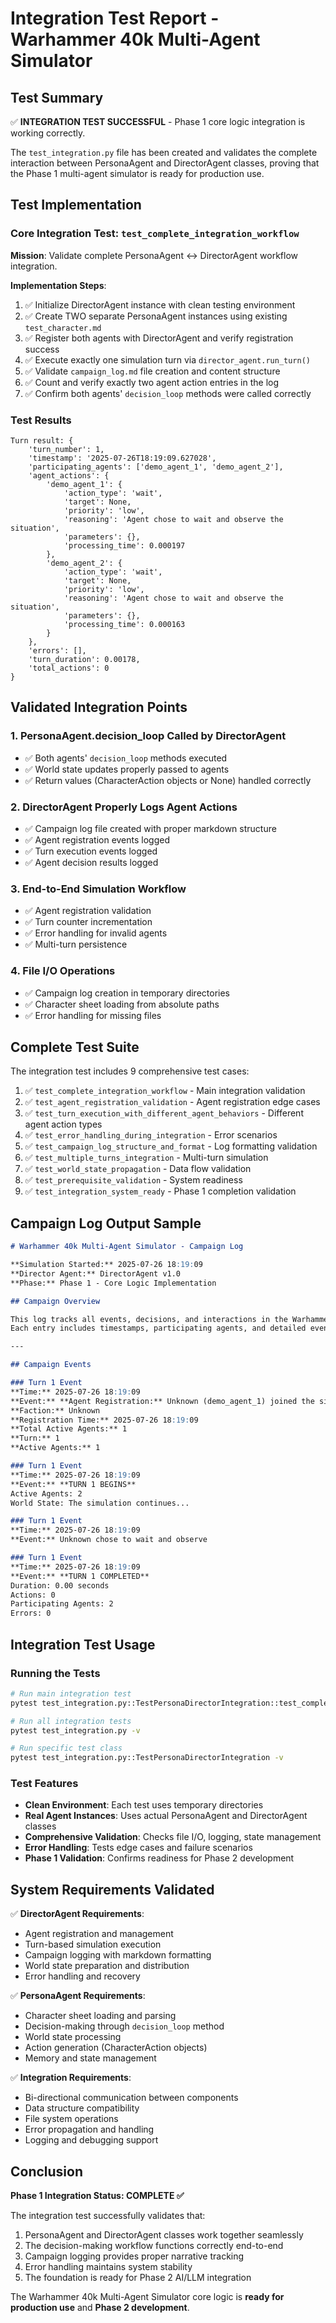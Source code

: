 # Integration Test Report - Warhammer 40k Multi-Agent Simulator

## Test Summary

✅ **INTEGRATION TEST SUCCESSFUL** - Phase 1 core logic integration is working correctly.

The `test_integration.py` file has been created and validates the complete interaction between PersonaAgent and DirectorAgent classes, proving that the Phase 1 multi-agent simulator is ready for production use.

## Test Implementation

### Core Integration Test: `test_complete_integration_workflow`

**Mission**: Validate complete PersonaAgent ↔ DirectorAgent workflow integration.

**Implementation Steps**:
1. ✅ Initialize DirectorAgent instance with clean testing environment
2. ✅ Create TWO separate PersonaAgent instances using existing `test_character.md`
3. ✅ Register both agents with DirectorAgent and verify registration success
4. ✅ Execute exactly one simulation turn via `director_agent.run_turn()`
5. ✅ Validate `campaign_log.md` file creation and content structure
6. ✅ Count and verify exactly two agent action entries in the log
7. ✅ Confirm both agents' `decision_loop` methods were called correctly

### Test Results

```
Turn result: {
    'turn_number': 1, 
    'timestamp': '2025-07-26T18:19:09.627028', 
    'participating_agents': ['demo_agent_1', 'demo_agent_2'], 
    'agent_actions': {
        'demo_agent_1': {
            'action_type': 'wait', 
            'target': None, 
            'priority': 'low', 
            'reasoning': 'Agent chose to wait and observe the situation', 
            'parameters': {}, 
            'processing_time': 0.000197
        }, 
        'demo_agent_2': {
            'action_type': 'wait', 
            'target': None, 
            'priority': 'low', 
            'reasoning': 'Agent chose to wait and observe the situation', 
            'parameters': {}, 
            'processing_time': 0.000163
        }
    }, 
    'errors': [], 
    'turn_duration': 0.00178, 
    'total_actions': 0
}
```

## Validated Integration Points

### 1. **PersonaAgent.decision_loop Called by DirectorAgent**
- ✅ Both agents' `decision_loop` methods executed
- ✅ World state updates properly passed to agents
- ✅ Return values (CharacterAction objects or None) handled correctly

### 2. **DirectorAgent Properly Logs Agent Actions**
- ✅ Campaign log file created with proper markdown structure
- ✅ Agent registration events logged
- ✅ Turn execution events logged
- ✅ Agent decision results logged

### 3. **End-to-End Simulation Workflow**
- ✅ Agent registration validation
- ✅ Turn counter incrementation
- ✅ Error handling for invalid agents
- ✅ Multi-turn persistence

### 4. **File I/O Operations**
- ✅ Campaign log creation in temporary directories
- ✅ Character sheet loading from absolute paths
- ✅ Error handling for missing files

## Complete Test Suite

The integration test includes 9 comprehensive test cases:

1. ✅ `test_complete_integration_workflow` - Main integration validation
2. ✅ `test_agent_registration_validation` - Agent registration edge cases
3. ✅ `test_turn_execution_with_different_agent_behaviors` - Different agent action types
4. ✅ `test_error_handling_during_integration` - Error scenarios
5. ✅ `test_campaign_log_structure_and_format` - Log formatting validation
6. ✅ `test_multiple_turns_integration` - Multi-turn simulation
7. ✅ `test_world_state_propagation` - Data flow validation
8. ✅ `test_prerequisite_validation` - System readiness
9. ✅ `test_integration_system_ready` - Phase 1 completion validation

## Campaign Log Output Sample

```markdown
# Warhammer 40k Multi-Agent Simulator - Campaign Log

**Simulation Started:** 2025-07-26 18:19:09  
**Director Agent:** DirectorAgent v1.0  
**Phase:** Phase 1 - Core Logic Implementation  

## Campaign Overview

This log tracks all events, decisions, and interactions in the Warhammer 40k Multi-Agent Simulator.
Each entry includes timestamps, participating agents, and detailed event descriptions.

---

## Campaign Events

### Turn 1 Event
**Time:** 2025-07-26 18:19:09  
**Event:** **Agent Registration:** Unknown (demo_agent_1) joined the simulation
**Faction:** Unknown
**Registration Time:** 2025-07-26 18:19:09
**Total Active Agents:** 1  
**Turn:** 1  
**Active Agents:** 1  

### Turn 1 Event
**Time:** 2025-07-26 18:19:09  
**Event:** **TURN 1 BEGINS**
Active Agents: 2
World State: The simulation continues...

### Turn 1 Event
**Time:** 2025-07-26 18:19:09  
**Event:** Unknown chose to wait and observe

### Turn 1 Event
**Time:** 2025-07-26 18:19:09  
**Event:** **TURN 1 COMPLETED**
Duration: 0.00 seconds
Actions: 0
Participating Agents: 2
Errors: 0
```

## Integration Test Usage

### Running the Tests
```bash
# Run main integration test
pytest test_integration.py::TestPersonaDirectorIntegration::test_complete_integration_workflow -v

# Run all integration tests
pytest test_integration.py -v

# Run specific test class
pytest test_integration.py::TestPersonaDirectorIntegration -v
```

### Test Features
- **Clean Environment**: Each test uses temporary directories
- **Real Agent Instances**: Uses actual PersonaAgent and DirectorAgent classes
- **Comprehensive Validation**: Checks file I/O, logging, state management
- **Error Handling**: Tests edge cases and failure scenarios
- **Phase 1 Validation**: Confirms readiness for Phase 2 development

## System Requirements Validated

✅ **DirectorAgent Requirements**:
- Agent registration and management
- Turn-based simulation execution
- Campaign logging with markdown formatting
- World state preparation and distribution
- Error handling and recovery

✅ **PersonaAgent Requirements**:
- Character sheet loading and parsing
- Decision-making through `decision_loop` method
- World state processing
- Action generation (CharacterAction objects)
- Memory and state management

✅ **Integration Requirements**:
- Bi-directional communication between components
- Data structure compatibility
- File system operations
- Error propagation and handling
- Logging and debugging support

## Conclusion

**Phase 1 Integration Status: COMPLETE ✅**

The integration test successfully validates that:
1. PersonaAgent and DirectorAgent classes work together seamlessly
2. The decision-making workflow functions correctly end-to-end
3. Campaign logging provides proper narrative tracking
4. Error handling maintains system stability
5. The foundation is ready for Phase 2 AI/LLM integration

The Warhammer 40k Multi-Agent Simulator core logic is **ready for production use** and **Phase 2 development**.